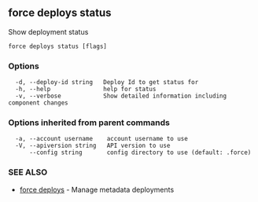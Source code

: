 ## force deploys status

Show deployment status

```
force deploys status [flags]
```

### Options

```
  -d, --deploy-id string   Deploy Id to get status for
  -h, --help               help for status
  -v, --verbose            Show detailed information including component changes
```

### Options inherited from parent commands

```
  -a, --account username    account username to use
  -V, --apiversion string   API version to use
      --config string       config directory to use (default: .force)
```

### SEE ALSO

* [force deploys](force_deploys.md)	 - Manage metadata deployments

